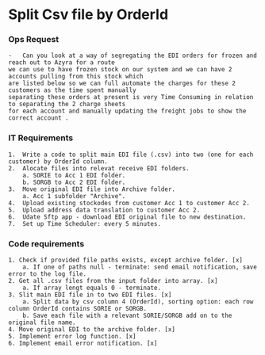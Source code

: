 # Split Csv file by OrderId

### Ops Request
	-	Can you look at a way of segregating the EDI orders for frozen and reach out to Azyra for a route 
	we can use to have frozen stock on our system and we can have 2 accounts pulling from this stock which 
	are listed below so we can full automate the charges for these 2 customers as the time spent manually 
	separating these orders at present is very Time Consuming in relation to separating the 2 charge sheets 
	for each account and manually updating the freight jobs to show the correct account .  

### IT Requirements
	1.	Write a code to split main EDI file (.csv) into two (one for each customer) by OrderId column.
	2.	Alocate files into relevat receive EDI folders.
		a. SORIE to Acc 1 EDI folder.
		b. SORGB to Acc 2 EDI folder.
	3.	Move original EDI file into Archive folder.
		a. Acc 1 subfolder "Archive".
	4.	Upload existing stockodes from customer Acc 1 to customer Acc 2.
	5.	Upload address data translation to customer Acc 2.
	6.	Udate Sftp app - download EDI original file to new destination.
	7.	Set up Time Scheduler: every 5 minutes.

### Code requirements
	1. Check if provided file paths exists, except archive folder. [x]
		a. If one of paths null - terminate: send email notification, save error to the log file.
	2. Get all .csv files from the input folder into array. [x]
		a. If array lengt equals 0 - terminate.
	3. Slit main EDI file in to two EDI files. [x]
		a. Split data by csv column 4 (OrderId), sorting option: each row column OrderId contains SORIE or SORGB.
		b. Save each file with a relevant SORIE/SORGB add on to the original file name. 
	4. Move original EDI to the archive folder. [x]
	5. Implement error log function. [x]
	6. Implement email error notification. [x]